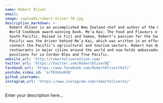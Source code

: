 ```yaml
---
name: Robert Oliver
email:
image: /uploads/robert-oliver-70.jpg
description_markdown: >-
  Robert Oliver is an accomplished New Zealand chef and author of the Gourmand
  World Cookbook award-winning book, Me’a Kai: The Food and Flavours of the
  South Pacific. Raised in Fiji and Samoa, Robert’s passion for the South
  Pacific was the driver behind Me’a Kai, which was written in an effort to
  connect the Pacific’s agricultural and tourism sectors. Robert has developed
  restaurants in major cities around the world and now holds ambassador
  positions for Le Cordon Bleu and True Pacific.
website_url: 'http://robertoliveronline.com/'
twitter_url: 'https://twitter.com/RobertOliverNZ'
facebook_url: 'https://www.facebook.com/RobertOliverChef/'
youtube_video_id: 'orfB1UkoKdQ'
github_username:
instagram_url: 'https://www.instagram.com/robertolivernz/'
---
```


Enter your description here...
